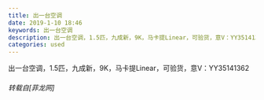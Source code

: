 ```yaml
---
title: 出一台空调
date: 2019-1-10 18:46
keywords: 出一台空调
description: 出一台空调，1.5匹，九成新，9K，马卡提Linear，可验货，意V：YY35141362
categories: used
---
```

<td class="t_f" id="postmessage_2660167">

出一台空调，1.5匹，九成新，9K，马卡提Linear，可验货，意V：YY35141362</td>
###### 转载自[菲龙网]